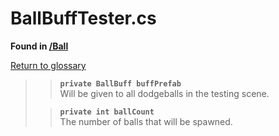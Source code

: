 # BallBuffTester.cs
**Found in [/Ball](../BALLISTIC/Assets/Scripts/Ball/BallBuffTester.cs)**

[Return to glossary](glossary.md)

>> **`private BallBuff buffPrefab`**\
>> Will be given to all dodgeballs in the testing scene.
> 
>> **`private int ballCount`**\
>> The number of balls that will be spawned.
> 
